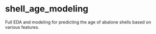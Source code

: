 # shell_age_modeling

Full EDA and modeling for predicting the age of abalone shells based on various features.
